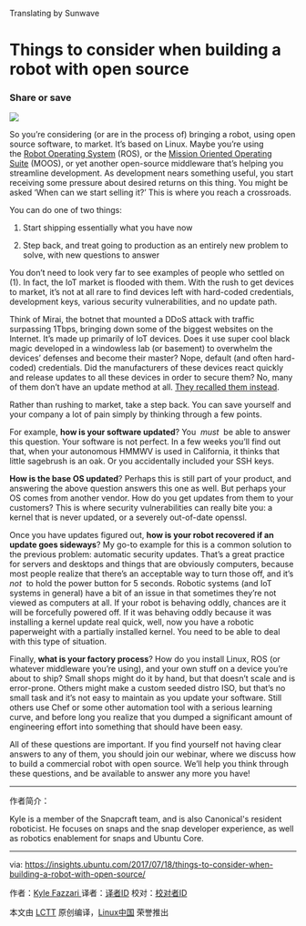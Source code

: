 Translating by Sunwave

Things to consider when building a robot with open source
==============================================


### Share or save

![](https://insights.ubuntu.com/wp-content/uploads/fbfc/flashing.png)

So you’re considering (or are in the process of) bringing a robot, using open source software, to market. It’s based on Linux. Maybe you’re using the [Robot Operating System][2] (ROS), or the [Mission Oriented Operating Suite][3] (MOOS), or yet another open-source middleware that’s helping you streamline development. As development nears something useful, you start receiving some pressure about desired returns on this thing. You might be asked ‘When can we start selling it?’ This is where you reach a crossroads.

You can do one of two things:

1.  Start shipping essentially what you have now

2.  Step back, and treat going to production as an entirely new problem to solve, with new questions to answer

You don’t need to look very far to see examples of people who settled on (1). In fact, the IoT market is flooded with them. With the rush to get devices to market, it’s not at all rare to find devices left with hard-coded credentials, development keys, various security vulnerabilities, and no update path.

Think of Mirai, the botnet that mounted a DDoS attack with traffic surpassing 1Tbps, bringing down some of the biggest websites on the Internet. It’s made up primarily of IoT devices. Does it use super cool black magic developed in a windowless lab (or basement) to overwhelm the devices’ defenses and become their master? Nope, default (and often hard-coded) credentials. Did the manufacturers of these devices react quickly and release updates to all these devices in order to secure them? No, many of them don’t have an update method at all. [They recalled them instead][4].

Rather than rushing to market, take a step back. You can save yourself and your company a lot of pain simply by thinking through a few points.

For example, **how is your software updated**? You  _must_  be able to answer this question. Your software is not perfect. In a few weeks you’ll find out that, when your autonomous HMMWV is used in California, it thinks that little sagebrush is an oak. Or you accidentally included your SSH keys.

**How is the base OS updated**? Perhaps this is still part of your product, and answering the above question answers this one as well. But perhaps your OS comes from another vendor. How do you get updates from them to your customers? This is where security vulnerabilities can really bite you: a kernel that is never updated, or a severely out-of-date openssl.

Once you have updates figured out, **how is your robot recovered if an update goes sideways**? My go-to example for this is a common solution to the previous problem: automatic security updates. That’s a great practice for servers and desktops and things that are obviously computers, because most people realize that there’s an acceptable way to turn those off, and it’s  _not_  to hold the power button for 5 seconds. Robotic systems (and IoT systems in general) have a bit of an issue in that sometimes they’re not viewed as computers at all. If your robot is behaving oddly, chances are it will be forcefully powered off. If it was behaving oddly because it was installing a kernel update real quick, well, now you have a robotic paperweight with a partially installed kernel. You need to be able to deal with this type of situation.

Finally, **what is your factory process**? How do you install Linux, ROS (or whatever middleware you’re using), and your own stuff on a device you’re about to ship? Small shops might do it by hand, but that doesn’t scale and is error-prone. Others might make a custom seeded distro ISO, but that’s no small task and it’s not easy to maintain as you update your software. Still others use Chef or some other automation tool with a serious learning curve, and before long you realize that you dumped a significant amount of engineering effort into something that should have been easy.

All of these questions are important. If you find yourself not having clear answers to any of them, you should join our webinar, where we discuss how to build a commercial robot with open source. We’ll help you think through these questions, and be available to answer any more you have!

--------------------------------------------------------------------------------

作者简介：

Kyle is a member of the Snapcraft team, and is also Canonical's resident roboticist. He focuses on snaps and the snap developer experience, as well as robotics enablement for snaps and Ubuntu Core.



-----------

via: https://insights.ubuntu.com/2017/07/18/things-to-consider-when-building-a-robot-with-open-source/

作者：[Kyle Fazzari ][a]
译者：[译者ID](https://github.com/译者ID)
校对：[校对者ID](https://github.com/校对者ID)

本文由 [LCTT](https://github.com/LCTT/TranslateProject) 原创编译，[Linux中国](https://linux.cn/) 荣誉推出

[a]:https://insights.ubuntu.com/author/kyrofa/
[1]:https://insights.ubuntu.com/author/kyrofa/
[2]:http://www.ros.org/
[3]:http://www.robots.ox.ac.uk/~mobile/MOOS/wiki/pmwiki.php/Main/HomePage
[4]:https://krebsonsecurity.com/2016/10/iot-device-maker-vows-product-recall-legal-action-against-western-accusers/
